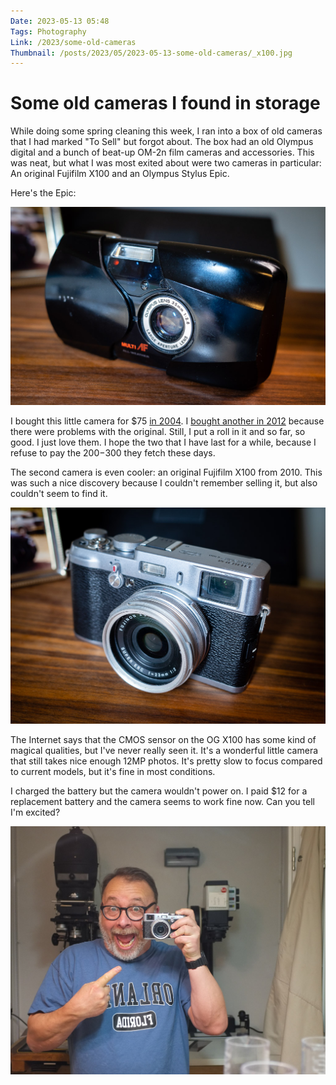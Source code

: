 ```yaml
---
Date: 2023-05-13 05:48
Tags: Photography
Link: /2023/some-old-cameras
Thumbnail: /posts/2023/05/2023-05-13-some-old-cameras/_x100.jpg
---
```


# Some old cameras I found in storage

While doing some spring cleaning this week, I ran into a box of old cameras that I had marked "To Sell" but forgot about. The box had an old Olympus digital and a bunch of beat-up OM-2n film cameras and accessories. This was neat, but what I was most exited about were two cameras in particular: An original Fujifilm X100 and an Olympus Stylus Epic.

Here's the Epic:

![Olympus Stylus Epic](_stylus.jpg)

I bought this little camera for $75 [in 2004](https://archive.baty.net/2004/olympus-stylus-epic/). I [bought another in 2012](https://archive.baty.net/2012/201211replacing-my-olympus-stylus-epic/) because there were problems with the original. Still, I put a roll in it and so far, so good. I just love them. I hope the two that I have last for a while, because I refuse to pay the $200-$300 they fetch these days.

The second camera is even cooler: an original Fujifilm X100 from 2010. This was such a nice discovery because I couldn't remember selling it, but also couldn't seem to find it. 

![Fujifilm X100](_x100.jpg)

The Internet says that the CMOS sensor on the OG X100 has some kind of magical qualities, but I've never really seen it. It's a wonderful little camera that still takes nice enough 12MP photos. It's pretty slow to focus compared to current models, but it's fine in most conditions.

I charged the battery but the camera wouldn't power on. I paid $12 for a replacement battery and the camera seems to work fine now. Can you tell I'm excited?

![Self-portrait with newly-found Fuji X100](_selfie.jpg)




